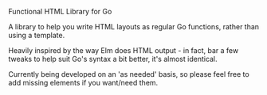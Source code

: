 Functional HTML Library for Go

A library to help you write HTML layouts as regular Go functions, rather than using a template.

Heavily inspired by the way Elm does HTML output - in fact, bar a few tweaks to help suit Go's syntax a bit better, it's almost identical.

Currently being developed on an 'as needed' basis, so please feel free to add missing elements if you want/need them.
